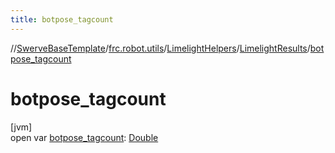 ```yaml
---
title: botpose_tagcount
---
```

//[SwerveBaseTemplate](../../../../index.html)/[frc.robot.utils](../../index.html)/[LimelightHelpers](../index.html)/[LimelightResults](index.html)/[botpose_tagcount](botpose_tagcount.html)



# botpose_tagcount



[jvm]\
open var [botpose_tagcount](botpose_tagcount.html): [Double](https://kotlinlang.org/api/latest/jvm/stdlib/kotlin/-double/index.html)




